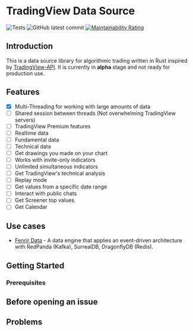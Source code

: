# TradingView Data Source

![Tests](https://github.com/bitbytelabio/tradingview-rs/actions/workflows/ci.yml/badge.svg)
![GitHub latest commit](https://img.shields.io/github/last-commit/bitbytelabio/tradingView-rs)
[![Maintainability Rating](https://sonarqube.bitbytelab.io/api/project_badges/measure?project=tradingview-rs&metric=sqale_rating&token=sqb_7f1e20d249c16fd42e6fe2c63d1f155079f2780a)](https://sonarqube.bitbytelab.io/dashboard?id=tradingview-rs)

## Introduction

This is a data source library for algorithmic trading written in Rust inspired by [TradingView-API](https://github.com/Mathieu2301/TradingView-API). It is currently in **alpha** stage and not ready for production use.

## Features

- [x] Multi-Threading for working with large amounts of data
- [ ] Shared session between threads (Not overwhelming TradingView servers)
- [ ] TradingView Premium features
- [ ] Realtime data
- [ ] Fundamental data
- [ ] Technical data
- [ ] Get drawings you made on your chart
- [ ] Works with invite-only indicators
- [ ] Unlimited simultaneous indicators
- [ ] Get TradingView's technical analysis
- [ ] Replay mode
- [ ] Get values from a specific date range
- [ ] Interact with public chats
- [ ] Get Screener top values
- [ ] Get Calendar

## Use cases

- [Fenrir Data](https://github.com/bitbytelabio/fenrir-data) - A data engine that applies an event-driven architecture with RedPanda (Kafka), SurrealDB, DragonflyDB (Redis).

## Getting Started

### Prerequisites

## Before opening an issue

## Problems
